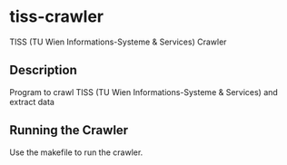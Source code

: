 # tiss-crawler
TISS (TU Wien Informations-Systeme & Services) Crawler 

## Description
Program to crawl TISS (TU Wien Informations-Systeme & Services) and extract data

## Running the Crawler
Use the makefile to run the crawler.

